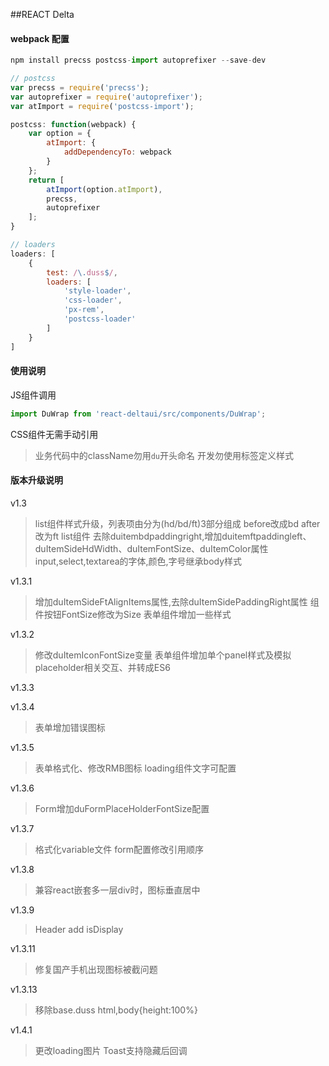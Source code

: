 
##REACT Delta

####  webpack 配置
```javascript
npm install precss postcss-import autoprefixer --save-dev

// postcss
var precss = require('precss');
var autoprefixer = require('autoprefixer');
var atImport = require('postcss-import');

postcss: function(webpack) {
    var option = {
        atImport: {
            addDependencyTo: webpack
        }
    };
    return [
        atImport(option.atImport),
        precss,
        autoprefixer
    ];
}

// loaders
loaders: [
    {
        test: /\.duss$/,
        loaders: [
            'style-loader',
            'css-loader',
            'px-rem',
            'postcss-loader'
        ]
    }
]

```

####  使用说明

JS组件调用
```javascript
import DuWrap from 'react-deltaui/src/components/DuWrap';
```

CSS组件无需手动引用

> 业务代码中的className勿用`du`开头命名 
> 开发勿使用标签定义样式


####  版本升级说明
 v1.3
> list组件样式升级，列表项由分为(hd/bd/ft)3部分组成 before改成bd after改为ft
 > list组件 去除duitembdpaddingright,增加duitemftpaddingleft、duItemSideHdWidth、duItemFontSize、duItemColor属性
> input,select,textarea的字体,颜色,字号继承body样式

v1.3.1 
> 增加duItemSideFtAlignItems属性,去除duItemSidePaddingRight属性
> 组件按钮FontSize修改为Size
> 表单组件增加一些样式

v1.3.2 
> 修改duItemIconFontSize变量
> 表单组件增加单个panel样式及模拟placeholder相关交互、并转成ES6

v1.3.3
> 

v1.3.4 
> 表单增加错误图标 

v1.3.5
> 表单格式化、修改RMB图标
> loading组件文字可配置

v1.3.6
> Form增加duFormPlaceHolderFontSize配置

v1.3.7
> 格式化variable文件
> form配置修改引用顺序

v1.3.8 
> 兼容react嵌套多一层div时，图标垂直居中

v1.3.9
> Header add isDisplay

v1.3.11
> 修复国产手机出现图标被截问题

v1.3.13
> 移除base.duss html,body{height:100%}

v1.4.1
> 更改loading图片
> Toast支持隐藏后回调